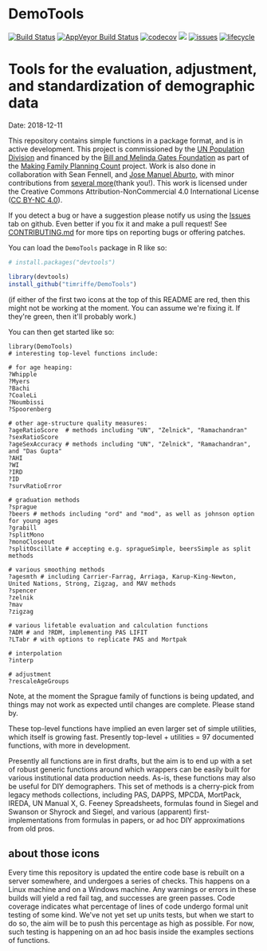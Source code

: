 # DemoTools

[![Build Status](https://travis-ci.org/timriffe/DemoTools.svg?branch=master)](https://travis-ci.org/timriffe/DemoTools)
[![AppVeyor Build Status](https://ci.appveyor.com/api/projects/status/github/timriffe/DemoTools?branch=master&svg=true)](https://ci.appveyor.com/project/timriffe/DemoTools)
[![codecov](https://codecov.io/gh/timriffe/DemoTools/branch/master/graph/badge.svg)](https://codecov.io/gh/timriffe/DemoTools) 
[![](https://img.shields.io/badge/devel%20version-0.12.27-yellow.svg)](https://github.com/timriffe/DemoTools)
[![issues](https://img.shields.io/github/issues-raw/timriffe/DemoTools.svg)](https://github.com/timriffe/DemoTools/issues)
[![lifecycle](https://img.shields.io/badge/lifecycle-maturing-blue.svg)](https://www.tidyverse.org/lifecycle/#maturing)

# Tools for the evaluation, adjustment, and standardization of demographic data
Date: 2018-12-11
 
This repository contains simple functions in a package format, and is in active development. This project is commissioned by the [UN Population Division](http://www.un.org/en/development/desa/population/) and financed by the [Bill and Melinda Gates Foundation](https://www.gatesfoundation.org/) as part of the [Making Family Planning Count](http://www.un.org/en/development/desa/population/projects/making-family-planning-count/index.shtml) project. Work is also done in collaboration with Sean Fennell, and [Jose Manuel Aburto](http://findresearcher.sdu.dk/portal/en/persons/jose-manuel-aburto(34dcae96-a13a-4c4d-a941-985152180869).html), with minor contributions from [several more](https://github.com/timriffe/DemoTools/graphs/contributors)(thank you!). This work is licensed under the Creative Commons Attribution-NonCommercial 4.0 International License ([CC BY-NC 4.0](https://creativecommons.org/licenses/by-nc/4.0/)). 

If you detect a bug or have a suggestion please notify us using the [Issues](https://github.com/timriffe/DemoTools/issues) tab on github. Even better if you fix it and make a pull request! See [CONTRIBUTING.md](https://github.com/timriffe/DemoTools/blob/master/CONTRIBUTING.md) for more tips on reporting bugs or offering patches. 

You can load the ```DemoTools``` package in R like so:
```r
# install.packages("devtools")

library(devtools)
install_github("timriffe/DemoTools")
```
(if either of the first two icons at the top of this README are red, then this might not be working at the moment. You can assume we're fixing it. If they're green, then it'll probably work.)

You can then get started like so:
```
library(DemoTools)
# interesting top-level functions include:

# for age heaping:
?Whipple
?Myers
?Bachi
?CoaleLi
?Noumbissi
?Spoorenberg

# other age-structure quality measures:
?ageRatioScore  # methods including "UN", "Zelnick", "Ramachandran"
?sexRatioScore
?ageSexAccuracy # methods including "UN", "Zelnick", "Ramachandran", and "Das Gupta"
?AHI
?WI
?IRD
?ID
?survRatioError

# graduation methods
?sprague
?beers # methods including "ord" and "mod", as well as johnson option for young ages
?grabill
?splitMono
?monoCloseout
?splitOscillate # accepting e.g. spragueSimple, beersSimple as split methods

# various smoothing methods
?agesmth # including Carrier-Farrag, Arriaga, Karup-King-Newton, United Nations, Strong, Zigzag, and MAV methods
?spencer
?zelnik
?mav
?zigzag

# various lifetable evaluation and calculation functions
?ADM # and ?RDM, implementing PAS LIFIT
?LTabr # with options to replicate PAS and Mortpak

# interpolation
?interp

# adjustment
?rescaleAgeGroups
```
Note, at the moment the Sprague family of functions is being updated, and things may not work as expected until changes are complete. Please stand by.

These top-level functions have implied an even larger set of simple utilities, which itself is growing fast. Presently top-level + utilities = 97 documented functions, with more in development. 

Presently all functions are in first drafts, but the aim is to end up with a set of robust generic functions around which wrappers can be easily built for various institutional data production needs. As-is, these functions may also be useful for DIY demographers. This set of methods is a cherry-pick from legacy methods collections, including PAS, DAPPS, MPCDA, MortPack, IREDA, UN Manual X, G. Feeney Spreadsheets, formulas found in Siegel and Swanson or Shyrock and Siegel, and various (apparent) first-implementations from formulas in papers, or ad hoc DIY approximations from old pros. 

## about those icons 
Every time this repository is updated the entire code base is rebuilt on a server somewhere, and undergoes a series of checks. This happens on a Linux machine and on a Windows machine. Any warnings or errors in these builds will yield a red fail tag, and successes are green passes. Code coverage indicates what percentage of lines of code undergo formal unit testing of some kind. We've not yet set up units tests, but when we start to do so, the aim will be to push this percentage as high as possible. For now, such testing is happening on an ad hoc basis inside the examples sections of functions.

